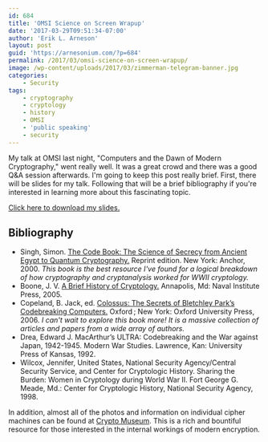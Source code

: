 ```yaml
---
id: 684
title: 'OMSI Science on Screen Wrapup'
date: '2017-03-29T09:51:34-07:00'
author: 'Erik L. Arneson'
layout: post
guid: 'https://arnesonium.com/?p=684'
permalink: /2017/03/omsi-science-on-screen-wrapup/
image: /wp-content/uploads/2017/03/zimmerman-telegram-banner.jpg
categories:
    - Security
tags:
    - cryptography
    - cryptology
    - history
    - OMSI
    - 'public speaking'
    - security
---
```


My talk at OMSI last night, "Computers and the Dawn of Modern Cryptography," went really well. It was a great crowd and there was a good Q&A session afterwards. I'm going to keep this post really brief. First, there will be slides for my talk. Following that will be a brief bibliography if you're interested in learning more about this fascinating topic.
<!--more-->

<a class="button" href="http://arnesonium-downloads.s3.amazonaws.com/OMSI-Computers%20and%20Cryptography.pdf">Click here to download my slides.</a>

## Bibliography

<ul>
	<li>Singh, Simon. <a href="http://amzn.to/2mQ4u0v" target="_blank">The Code Book: The Science of Secrecy from Ancient Egypt to Quantum Cryptography.</a> Reprint edition. New York: Anchor, 2000. <em>This book is the best resource I've found for a logical breakdown of how cryptography and cryptanalysis worked for WWII cryptology.</em></li>
	<li>Boone, J. V. <a href="http://amzn.to/2nAHOQJ" target="_blank">A Brief History of Cryptology.</a> Annapolis, Md: Naval Institute Press, 2005.</li>
	<li>Copeland, B. Jack, ed. <a href="http://amzn.to/2o7OZkw" target="_blank">Colossus: The Secrets of Bletchley Park’s Codebreaking Computers.</a> Oxford ; New York: Oxford University Press, 2006. <em>I can't wait to explore this book more! It is a massive collection of articles and papers from a wide array of authors.</em></li>
	<li>Drea, Edward J. MacArthur’s ULTRA: Codebreaking and the War against Japan, 1942-1945. Modern War Studies. Lawrence, Kan: University Press of Kansas, 1992.</li>
	<li>Wilcox, Jennifer, United States, National Security Agency/Central Security Service, and Center for Cryptologic History. Sharing the Burden: Women in Cryptology during World War II. Fort George G. Meade, Md.: Center for Cryptologic History, National Security Agency, 1998.</li>
</ul>

In addition, almost all of the photos and information on individual cipher machines can be found at <a href="http://www.cryptomuseum.com/index.htm" target="_blank">Crypto Museum</a>. This is a rich and bountiful resource for those interested in the internal workings of modern encryption.


